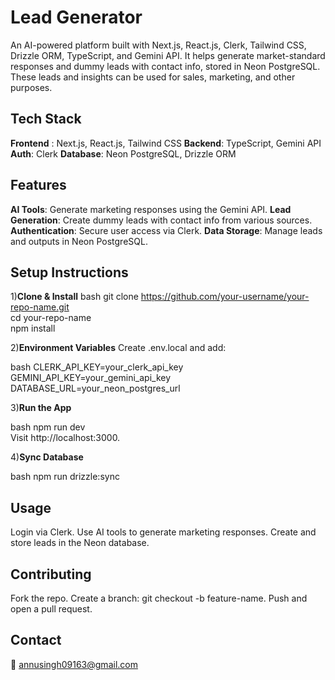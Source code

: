 # Lead Generator
An AI-powered platform built with Next.js, React.js, Clerk, Tailwind CSS, Drizzle ORM, TypeScript, and Gemini API. It helps generate market-standard responses and dummy leads with contact info, stored in Neon PostgreSQL. These leads and insights can be used for sales, marketing, and other purposes.

## Tech Stack
**Frontend** : Next.js, React.js, Tailwind CSS
**Backend**: TypeScript, Gemini API
**Auth**: Clerk
**Database**: Neon PostgreSQL, Drizzle ORM

## Features
**AI Tools**: Generate marketing responses using the Gemini API.
**Lead Generation**: Create dummy leads with contact info from various sources.
**Authentication**: Secure user access via Clerk.
**Data Storage**: Manage leads and outputs in Neon PostgreSQL.
## Setup Instructions
1)**Clone & Install**
bash
git clone https://github.com/your-username/your-repo-name.git  
cd your-repo-name  
npm install


2)**Environment Variables**
Create .env.local and add:

bash
CLERK_API_KEY=your_clerk_api_key  
GEMINI_API_KEY=your_gemini_api_key  
DATABASE_URL=your_neon_postgres_url 

3)**Run the App**

bash
npm run dev  
Visit http://localhost:3000.

4)**Sync Database**

bash
npm run drizzle:sync  


## Usage 
Login via Clerk.
Use AI tools to generate marketing responses.
Create and store leads in the Neon database.

## Contributing
Fork the repo.
Create a branch: git checkout -b feature-name.
Push and open a pull request.


## Contact
📧 annusingh09163@gmail.com

